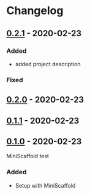 # Changelog

## [0.2.1] - 2020-02-23

### Added
- added project description

### Fixed

## [0.2.0] - 2020-02-23

## [0.1.1] - 2020-02-23

## [0.1.0] - 2020-02-23

MiniScaffold test

### Added
- Setup with MiniScaffold

[Unreleased]: https://github.com/jltrem/Fescq/compare/v0.2.1...HEAD
[0.2.1]: https://github.com/jltrem/Fescq/compare/v0.2.0...v0.2.1
[0.2.0]: https://github.com/jltrem/Fescq/compare/v0.1.1...v0.2.0
[0.1.1]: https://github.com/jltrem/Fescq/compare/v0.1.0...v0.1.1
[0.1.0]: https://github.com/jltrem/Fescq.git/releases/tag/v0.1.0
